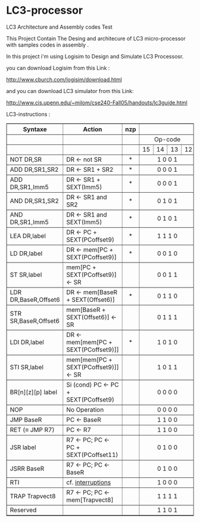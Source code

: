 # LC3-processor
LC3 Architecture and Assembly codes Test

This Project Contain The Desing and architecure of LC3 micro-processor with samples codes in assembly . 

In this project i'm using Logisim to Design and Simulate LC3 Processosr.

you can download Logisim from this Link : 

http://www.cburch.com/logisim/download.html

and you can download LC3 simulator from this Link: 

http://www.cis.upenn.edu/~milom/cse240-Fall05/handouts/lc3guide.html


LC3-instructions :

<table  border="1" cellpadding="2" cellspacing="0">
  <tr>
    <th>Syntaxe</th>
    <th>Action</th>
    <th>nzp</th>
    <th colspan="16">Codage</th>
  </tr>
  <tr align="center">
    <td></td>
    <td></td>
    <td></td>
    <td colspan="4">Op-code</td>
    <td colspan="12">Arguments</td>
  </tr>
  <tr align="center">
    <td></td>
    <td></td>
    <td></td>
    <td>15</td>
    <td>14</td>
    <td>13</td>
    <td>12</td>
    <td>11</td>
    <td>10</td>
    <td>9</td>
    <td>8</td>
    <td>7</td>
    <td>6</td>
    <td>5</td>
    <td>4</td>
    <td>3</td>
    <td>2</td>
    <td>1</td>
    <td>0</td>
  </tr>
  <tr align="center">
    <td align="left">NOT DR,SR</td>
    <td align="left">DR &larr; not SR</td>
    <td>*</td>
    <td colspan="4">1 0 0 1</td>
    <td colspan="3">DR</td>
    <td colspan="3">SR</td>
    <td colspan="6">1 1 1 1 1 1</td>
  </tr>
  <tr align="center">
    <td align="left">ADD DR,SR1,SR2</td>
    <td align="left">DR &larr; SR1 + SR2</td>
    <td>*</td>
    <td colspan="4">0 0 0 1</td>
    <td colspan="3">DR</td>
    <td colspan="3">SR1</td>
    <td>0</td>
    <td colspan="2">0 0</td>
    <td colspan="3">SR2</td>
  </tr>
  <tr align="center">
    <td align="left">ADD DR,SR1,Imm5</td>
    <td align="left">DR &larr; SR1 + SEXT(Imm5)</td>
    <td>*</td>
    <td colspan="4">0 0 0 1</td>
    <td colspan="3">DR</td>
    <td colspan="3">SR1</td>
    <td>1</td>
    <td colspan="5">Imm5</td>
  </tr>
  <tr align="center">
    <td align="left">AND DR,SR1,SR2</td>
    <td align="left">DR &larr; SR1 and SR2</td>
    <td>*</td>
    <td colspan="4">0 1 0 1</td>
    <td colspan="3">DR</td>
    <td colspan="3">SR1</td>
    <td>0</td>
    <td colspan="2">0 0</td>
    <td colspan="3">SR2</td>
  </tr>
  <tr align="center">
    <td align="left">AND DR,SR1,Imm5</td>
    <td align="left">DR &larr; SR1 and SEXT(Imm5)</td>
    <td>*</td>
    <td colspan="4">0 1 0 1</td>
    <td colspan="3">DR</td>
    <td colspan="3">SR1</td>
    <td>1</td>
    <td colspan="5">Imm5</td>
  </tr>
  <tr align="center">
    <td align="left">LEA DR,label</td>
    <td align="left">DR &larr; PC + SEXT(PCoffset9)</td>
    <td>*</td>
    <td colspan="4">1 1 1 0</td>
    <td colspan="3">DR</td>
    <td colspan="9">PCoffset9</td>
  </tr>
  <tr align="center">
    <td align="left">LD DR,label</td>
    <td align="left">DR &larr; mem[PC + SEXT(PCoffset9)]</td>
    <td>*</td>
    <td colspan="4">0 0 1 0</td>
    <td colspan="3">DR</td>
    <td colspan="9">PCoffset9</td>
  </tr>
  <tr align="center">
    <td align="left">ST SR,label</td>
    <td align="left">mem[PC + SEXT(PCoffset9)] &larr; SR</td>
    <td></td>
    <td colspan="4">0 0 1 1</td>
    <td colspan="3">SR</td>
    <td colspan="9">PCoffset9</td>
  </tr>
  <tr align="center">
    <td align="left">LDR DR,BaseR,Offset6</td>
    <td align="left">DR &larr; mem[BaseR + SEXT(Offset6)]</td>
    <td>*</td>
    <td colspan="4">0 1 1 0</td>
    <td colspan="3">DR</td>
    <td colspan="3">BaseR</td>
    <td colspan="6">Offset6</td>
  </tr>
  <tr align="center">
    <td align="left">STR SR,BaseR,Offset6</td>
    <td align="left">mem[BaseR + SEXT(Offset6)] &larr; SR</td>
    <td></td>
    <td colspan="4">0 1 1 1</td>
    <td colspan="3">SR</td>
    <td colspan="3">BaseR</td>
    <td colspan="6">Offset6</td>
  </tr>
  <tr align="center">
    <td align="left">LDI DR,label</td>
    <td align="left">DR &larr; mem[mem[PC + SEXT(PCoffset9)]]</td>
    <td>*</td>
    <td colspan="4">1 0 1 0</td>
    <td colspan="3">DR</td>
    <td colspan="9">PCoffset9</td>
  </tr>
  <tr align="center">
    <td align="left">STI SR,label</td>
    <td align="left">mem[mem[PC + SEXT(PCoffset9)]] &larr; SR</td>
    <td></td>
    <td colspan="4">1 0 1 1</td>
    <td colspan="3">SR</td>
    <td colspan="9">PCoffset9</td>
  </tr>
  <tr align="center">
    <td align="left">BR[n][z][p] label</td>
    <td align="left">Si (cond) PC &larr; PC + SEXT(PCoffset9)</td>
    <td></td>
    <td colspan="4">0 0 0 0</td>
    <td>n</td>
    <td>z</td>
    <td>p</td>
    <td colspan="9">PCoffset9</td>
  </tr>
  <tr align="center">
    <td align="left">NOP</td>
    <td align="left">No Operation</td>
    <td></td>
    <td colspan="4">0 0 0 0</td>
    <td>0</td>
    <td>0</td>
    <td>0</td>
    <td colspan="9">0 0 0 0 0 0 0 0 0</td>
  </tr>
  <tr align="center">
    <td align="left">JMP BaseR</td>
    <td align="left">PC &larr; BaseR</td>
    <td></td>
    <td colspan="4">1 1 0 0</td>
    <td colspan="3">0 0 0</td>
    <td colspan="3">BaseR</td>
    <td colspan="6">0 0 0 0 0 0</td>
  </tr>
  <tr align="center">
    <td align="left">RET (&equiv; JMP R7)</td>
    <td align="left">PC &larr; R7</td>
    <td></td>
    <td colspan="4">1 1 0 0</td>
    <td colspan="3">0 0 0</td>
    <td colspan="3">1 1 1</td>
    <td colspan="6">0 0 0 0 0 0</td>
  </tr>
  <tr align="center">
    <td align="left">JSR label</td>
    <td align="left">R7 &larr; PC; PC &larr; PC + SEXT(PCoffset11)</td>
    <td></td>
    <td colspan="4">0 1 0 0</td>
    <td>1</td>
    <td colspan="11">PCoffset11</td>
  </tr>
  <tr align="center">
    <td align="left">JSRR BaseR</td>
    <td align="left">R7 &larr; PC; PC &larr; BaseR</td>
    <td></td>
    <td colspan="4">0 1 0 0</td>
    <td>0</td>
    <td colspan="2">0 0</td>
    <td colspan="3">BaseR</td>
    <td colspan="6">0 0 0 0 0 0</td>
  </tr>
  <tr align="center">
    <td align="left">RTI</td>
    <td align="left">cf. <a href="../Stack/">interruptions</a></td>
    <td></td>
    <td colspan="4">1 0 0 0</td>
    <td colspan="12">0 0 0 0 0 0 0 0 0 0 0 0</td>
  </tr>
  <tr align="center">
    <td align="left">TRAP Trapvect8</td>
    <td align="left">R7 &larr; PC; PC &larr; mem[Trapvect8]</td>
    <td></td>
    <td colspan="4">1 1 1 1</td>
    <td colspan="4">0 0 0 0</td>
    <td colspan="8">Trapvect8</td>
  </tr>
  <tr align="center">
    <td align="left">Reserved</td>
    <td align="left"></td>
    <td></td>
    <td colspan="4">1 1 0 1</td>
    <td colspan="12"></td>
  </tr>
</table>

